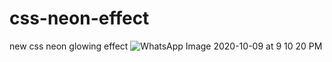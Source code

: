 # css-neon-effect
new css neon glowing effect
![WhatsApp Image 2020-10-09 at 9 10 20 PM](https://user-images.githubusercontent.com/71870461/95623497-00833080-0a93-11eb-84c6-9774802f2b8f.jpeg)
